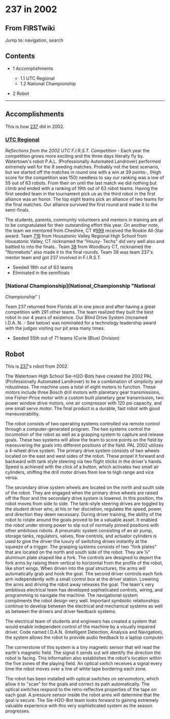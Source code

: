 # 237 in 2002

## From FIRSTwiki

Jump to: navigation, search

## Contents

- 1 Accomplishments

  - 1.1 UTC Regional
  - 1.2 National Championship

- 2 Robot

--------------------------------------------------------------------------------

## Accomplishments

This is how [237](237 "237") did in 2002.

### [UTC Regional](UTC_Regional "UTC Regional")

_Reflections from the 2002 UTC F.I.R.S.T. Competition_ - Each year the competition grows more exciting and the three days literally fly by. Watertown's robot P.A.L. (Professionally Automated Landrover) performed extremely well for the 8 seeding matches. Probably not the best scenario, but we started off the matches in round one with a win at 39 points-, (High score for the competition was 150) needless to say our ranking was a low of 55 out of 63 robots. From their on until the last match we did nothing but climb and ended with a ranking of 19th out of 63 robot teams. Having the first seeded team in the tournament pick us as the third robot in the first alliance was an honor. The top eight teams pick an alliance of two teams for the final matches. Our alliance survived the first round and made it to the semi-finals.

The students, parents, community volunteers and mentors in training are all to be congratulated for their outstanding effort this year. On another note, the team we mentored from Cheshire, CT #[999](999 "999") received the Rookie All-Star award. Team [716](716 "716") from Housatonic Valley Regional High School from Housatonic Valley, CT nicknamed the "Housy- Techs" did very well also and battled to into the finals.. Team [38](38 "38") from Woodbury CT, nicknamed the "Nonnebots" also made it to the final rounds. Team 38 was team 237's mentor team and got 237 involved in F.I.R.S.T.

- Seeded 19th out of 63 teams
- Eliminated in the semifinals

### [National Championship](National_Championship "National

Championship" )

Team 237 returned from Florida all in one piece and after having a great competition with 291 other teams. The team realized they built the best robot in our 4 years of existence. Our Blind Drive System (nicnamed I.D.A..N. - See below) was nominated for a technology leadership award with the judges visiting our pit area many times.

- Seeded 55th out of 71 teams (Curie (Blue) Division)

## Robot

This is [237](237 "237")'s robot from 2002.

The Watertown High School Sie-H2O-Bots have created the 2002 PAL (Professionally Automated Landrover) to be a combination of simplicity and robustness. The machine uses a total of eight motors to function. These motors include three Bosch drill motors with planetary gear transmissions, one Fisher-Price motor with a custom built planetary gear transmission, two power window drive motors, one air compressor with 120 psi capacity, and one small servo motor. The final product is a durable, fast robot with good maneuverability.

The robot consists of two operating systems controlled via remote control through a computer-generated program. The two systems control the locomotion of the robot as well as a grasping system to capture and release goals. These two systems will allow the team to score points on the field by maneuvering the goals into different positions of the field. PAL 2002 utilizes a 4-wheel drive system. The primary drive system consists of two wheels located on the east and west sides of the robot. These propel it forward and backward with tank style steering via two flight sticks in the driver's hands. Speed is achieved with the click of a button, which activates two small air cylinders, shifting the drill motor drives from low to high range and vice versa.

The secondary drive system wheels are located on the north and south side of the robot. They are engaged when the primary drive wheels are raised off the floor and the secondary drive system is lowered. In this position, the robot moves from side to side. The tank-style steering drives are toggled by the student driver who, at his or her discretion, regulates the speed, power, and direction they deem necessary. During driver training, the ability of the robot to rotate around the goals proved to be a valuable asset. It enabled the robot under strong power to slip out of normally pinned positions with other ambitious robots. A pneumatic system consisting of an air pump, storage tanks, regulators, valves, flow controls, and actuator cylinders is used to give the driver the luxury of switching drives instantly at the squeeze of a trigger. The grasping systems consists of two "fork plates" that are located on the north and south side of the robot. They are ¼" aluminum plate shaped like a fork. The controls are designed to deport the fork arms by raising them vertical to horizontal from the profile of the robot, like short wings. When driven into the goal structures, the arms will automatically grab and hook the goal. The second driver controls each fork arm independently with a small control box at the driver station. Lowering the arms and driving the robot away releases the goal. The team's very ambitious electrical team has developed sophisticated controls, wiring, and programming to navigate the machine. The navigational system compliments the robot design very well. Important symbiotic relationships continue to develop between the electrical and mechanical systems as well as between the drivers and driver feedback systems.

The electrical team of students and engineers has created a system that would enable independent control of the machine by a visually impaired driver. Code named I.D.A.N. (Intelligent Detection, Analysis and Navigation), the system allows the robot to provide audio feedback to a laptop computer.

The cornerstone of this system is a tiny magnetic sensor that will read the earth's magnetic field. The signal it sends out will identify the direction the robot is facing. This information also establishes the robot's location within the five zones of the playing field. An optical switch receives a signal every time the robot moves over a line of white tape bordering each zone.

The robot has been installed with optical switches on servomotors, which allow it to "scan" for the goals and correct its path automatically. The optical switches respond to the retro-reflective properties of the tape on each goal. A pressure sensor inside the robot arms will determine that the goal is secure. The Sie-H2O-Bot team looks forward to gaining extremely valuable experience with this very sophisticated system as the season progresses.
